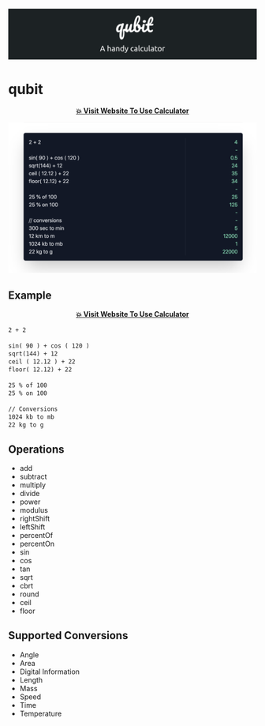 [![qubit](media/banner.png)](https://abhimanyu003.github.io/qubit/)

# qubit

<div align="center">

 **[💥 Visit Website To Use Calculator](https://abhimanyu003.github.io/qubit/)**

</div>

[![qubit](media/screenshot.png)](https://abhimanyu003.github.io/qubit/)

## Example

<div align="center">

 **[💥 Visit Website To Use Calculator](https://abhimanyu003.github.io/qubit/)**

</div>

```
2 + 2

sin( 90 ) + cos ( 120 )
sqrt(144) + 12
ceil ( 12.12 ) + 22
floor( 12.12) + 22

25 % of 100
25 % on 100

// Conversions
1024 kb to mb
22 kg to g
```

## Operations

* add 
* subtract
* multiply
* divide
* power
* modulus
* rightShift
* leftShift
* percentOf
* percentOn 
* sin
* cos
* tan
* sqrt
* cbrt
* round
* ceil
* floor

## Supported Conversions

* Angle
* Area
* Digital Information
* Length
* Mass
* Speed
* Time
* Temperature
